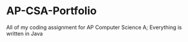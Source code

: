 # AP-CSA-Portfolio
All of my coding assignment for AP Computer Science A;
Everything is written in Java
